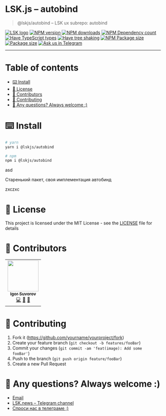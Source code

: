 # LSK.js – autobind

> @lskjs/autobind – LSK ux subrepo: autobind

[![LSK logo](https://badgen.net/badge/icon/MADE%20BY%20LSK?icon=zeit\&label\&color=red\&labelColor=red)](https://github.com/lskjs)
[![NPM version](https://badgen.net/npm/v/@lskjs/autobind)](https://www.npmjs.com/package/@lskjs/autobind)
[![NPM downloads](https://badgen.net/npm/dt/@lskjs/autobind)](https://www.npmjs.com/package/@lskjs/autobind)
[![NPM Dependency count](https://badgen.net/bundlephobia/dependency-count/@lskjs/autobind)](https://bundlephobia.com/result?p=@lskjs/autobind)
[![Have TypeScript types](https://badgen.net/npm/types/@lskjs/autobind)](https://www.npmjs.com/package/@lskjs/autobind)
[![Have tree shaking](https://badgen.net/bundlephobia/tree-shaking/@lskjs/autobind)](https://bundlephobia.com/result?p=@lskjs/autobind)
[![NPM Package size](https://badgen.net/bundlephobia/minzip/@lskjs/autobind)](https://bundlephobia.com/result?p=@lskjs/autobind)
[![Package size](https://badgen.net//github/license/lskjs/lskjs)](https://github.com/lskjs/lskjs/blob/master/LICENSE)
[![Ask us in Telegram](https://img.shields.io/badge/Ask%20us%20in-Telegram-brightblue.svg)](https://t.me/lskjschat)

<!-- template file="scripts/templates/preview.md" start -->

<!-- template end -->

***

<!-- # 📒 Table of contents  -->

# Table of contents

*   [⌨️ Install](#️-install)
*   [📖 License](#-license)
*   [👥 Contributors](#-contributors)
*   [👏 Contributing](#-contributing)
*   [📮 Any questions? Always welcome :)](#-any-questions-always-welcome-)

# ⌨️ Install

```sh
# yarn
yarn i @lskjs/autobind 

# npm
npm i @lskjs/autobind 
```

asd

Старенький пакет, своя имплементация автобинд

zxczxc

# 📖 License

This project is licensed under the MIT License - see the [LICENSE](LICENSE) file for details

# 👥 Contributors

<!-- ALL-CONTRIBUTORS-LIST:START - Do not remove or modify this section -->

<!-- prettier-ignore-start -->

<!-- markdownlint-disable -->

<table>
  <tr>
    <td align="center"><a href="https://isuvorov.com"><img src="https://avatars2.githubusercontent.com/u/1056977?v=4?s=100" width="100px;" alt=""/><br /><sub><b>Igor Suvorov</b></sub></a><br /><a href="lskjs/lskjs///commits?author=isuvorov" title="Code">💻</a> <a href="#design-isuvorov" title="Design">🎨</a> <a href="#ideas-isuvorov" title="Ideas, Planning, & Feedback">🤔</a></td>
  </tr>
</table>
<!-- markdownlint-restore -->
<!-- prettier-ignore-end -->
<!-- ALL-CONTRIBUTORS-LIST:END -->

# 👏 Contributing

1.  Fork it (<https://github.com/yourname/yourproject/fork>)
2.  Create your feature branch (`git checkout -b features/fooBar`)
3.  Commit your changes (`git commit -am 'feat(image): Add some fooBar'`)
4.  Push to the branch (`git push origin feature/fooBar`)
5.  Create a new Pull Request

# 📮 Any questions? Always welcome :)

*   [Email](mailto:hi@isuvorov.com)
*   [LSK.news – Telegram channel](https://t.me/lskjs)
*   [Спроси нас в телеграме ;)](https://t.me/lskjschat)

